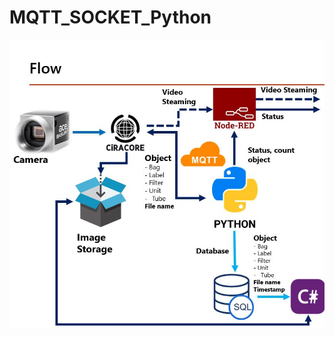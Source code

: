 # MQTT_SOCKET_Python
![alt text](https://github.com/SurawutSukkum/MQTT_SOCKET_Python/blob/main/Capture.JPG?raw=true)
